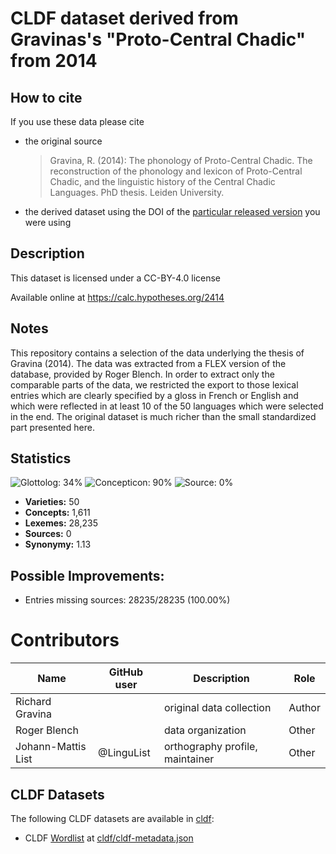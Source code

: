 # CLDF dataset derived from Gravinas's "Proto-Central Chadic" from 2014

## How to cite

If you use these data please cite
- the original source
  > Gravina, R. (2014): The phonology of Proto-Central Chadic. The reconstruction of the phonology and lexicon of Proto-Central Chadic, and the linguistic history of the Central Chadic Languages. PhD thesis. Leiden University.
- the derived dataset using the DOI of the [particular released version](../../releases/) you were using

## Description


This dataset is licensed under a CC-BY-4.0 license

Available online at https://calc.hypotheses.org/2414

## Notes

This repository contains a selection of the data underlying the thesis of Gravina (2014). The data was extracted from a FLEX version of the database, provided by Roger Blench. In order to extract only the comparable parts of the data, we restricted the export to those lexical entries which are clearly specified by a gloss in French or English and which were reflected in at least 10 of the 50 languages which were selected in the end. The original dataset is much richer than the small standardized part presented here.



## Statistics


![Glottolog: 34%](https://img.shields.io/badge/Glottolog-34%25-red.svg "Glottolog: 34%")
![Concepticon: 90%](https://img.shields.io/badge/Concepticon-90%25-green.svg "Concepticon: 90%")
![Source: 0%](https://img.shields.io/badge/Source-0%25-red.svg "Source: 0%")

- **Varieties:** 50
- **Concepts:** 1,611
- **Lexemes:** 28,235
- **Sources:** 0
- **Synonymy:** 1.13

## Possible Improvements:



- Entries missing sources: 28235/28235 (100.00%)

# Contributors

Name | GitHub user | Description | Role |
--- | --- | --- | --- |
Richard Gravina | | original data collection | Author
Roger Blench | | data organization | Other
Johann-Mattis List | @LinguList| orthography profile, maintainer | Other




## CLDF Datasets

The following CLDF datasets are available in [cldf](cldf):

- CLDF [Wordlist](https://github.com/cldf/cldf/tree/master/modules/Wordlist) at [cldf/cldf-metadata.json](cldf/cldf-metadata.json)